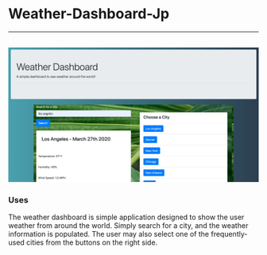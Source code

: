 # Weather-Dashboard-Jp
<hr>
<br>
<img src="https://raw.githubusercontent.com/jcbpetersen1995/Weather-Dashboard-Jp/master/Screen%20Shot%202020-03-27%20at%209.58.14%20AM.png" alt="app screenshot">
<h3>Uses</h3>
<p>The weather dashboard is simple application designed to show the user weather from around the world. Simply search for a city, and the weather information is populated. The user may also select one of the frequently-used cities from the buttons on the right side.</p>
